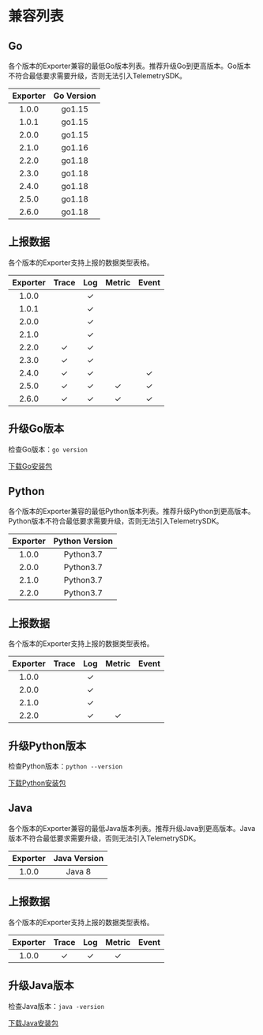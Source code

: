 # 兼容列表

## Go
各个版本的Exporter兼容的最低Go版本列表。推荐升级Go到更高版本。Go版本不符合最低要求需要升级，否则无法引入TelemetrySDK。

| Exporter | Go Version |
| :------: | :--------: |
|  1.0.0   |   go1.15   |
|  1.0.1   |   go1.15   |
|  2.0.0   |   go1.15   |
|  2.1.0   |   go1.16   |
|  2.2.0   |   go1.18   |
|  2.3.0   |   go1.18   |
|  2.4.0   |   go1.18   |
|  2.5.0   |   go1.18   |
|  2.6.0   |   go1.18   |

## 上报数据

各个版本的Exporter支持上报的数据类型表格。

| Exporter | Trace |  Log  | Metric | Event |
| :------: | :---: | :---: | :----: | :---: |
|  1.0.0   |       |   ✓   |        |       |
|  1.0.1   |       |   ✓   |        |       |
|  2.0.0   |       |   ✓   |        |       |
|  2.1.0   |       |   ✓   |        |       |
|  2.2.0   |   ✓   |   ✓   |        |       |
|  2.3.0   |   ✓   |   ✓   |        |       |
|  2.4.0   |   ✓   |   ✓   |        |   ✓   |
|  2.5.0   |   ✓   |   ✓   |   ✓    |   ✓   |
|  2.6.0   |   ✓   |   ✓   |   ✓    |   ✓   |

## 升级Go版本

检查Go版本：`go version`

[下载Go安装包](https://gomirrors.org/)

## Python
各个版本的Exporter兼容的最低Python版本列表。推荐升级Python到更高版本。Python版本不符合最低要求需要升级，否则无法引入TelemetrySDK。

| Exporter | Python Version |
| :------: | :------------: |
|  1.0.0   |   Python3.7    |
|  2.0.0   |   Python3.7    |
|  2.1.0   |   Python3.7    |
|  2.2.0   |   Python3.7    |

## 上报数据

各个版本的Exporter支持上报的数据类型表格。

| Exporter | Trace |  Log  | Metric | Event |
| :------: | :---: | :---: | :----: | :---: |
|  1.0.0   |       |   ✓   |        |       |
|  2.0.0   |       |   ✓   |        |       |
|  2.1.0   |       |   ✓   |        |       |
|  2.2.0   |       |   ✓   |   ✓    |       |

## 升级Python版本

检查Python版本：`python --version`

[下载Python安装包](https://www.python.org/downloads/)

## Java
各个版本的Exporter兼容的最低Java版本列表。推荐升级Java到更高版本。Java版本不符合最低要求需要升级，否则无法引入TelemetrySDK。

| Exporter | Java Version |
| :------: | :----------: |
|  1.0.0   |    Java 8    |

## 上报数据

各个版本的Exporter支持上报的数据类型表格。

| Exporter | Trace |  Log  | Metric | Event |
| :------: | :---: | :---: | :----: | :---: |
|  1.0.0   |   ✓   |   ✓   |   ✓    |       |

## 升级Java版本

检查Java版本：`java -version`

[下载Java安装包](https://jdk.java.net/)